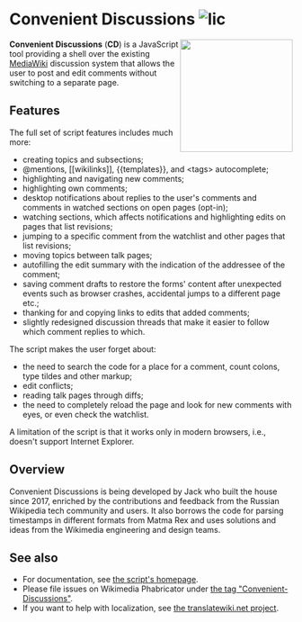 # Convenient Discussions ![lic](https://img.shields.io/github/license/jwbth/convenient-discussions)
<img align="right" width="200" src="https://upload.wikimedia.org/wikipedia/commons/thumb/0/0d/Convenient_Discussions_logo_color.svg/500px-Convenient_Discussions_logo_color.svg.png" />

**Convenient Discussions** (**CD**) is a JavaScript tool providing a shell over the existing [MediaWiki](https://www.mediawiki.org/) discussion system that allows the user to post and edit comments without switching to a separate page.

## Features
The full set of script features includes much more:
* creating topics and subsections;
* @mentions, [[wikilinks]], {{templates}}, and \<tags> autocomplete;
* highlighting and navigating new comments;
* highlighting own comments;
* desktop notifications about replies to the user's comments and comments in watched sections on open pages (opt-in);
* watching sections, which affects notifications and highlighting edits on pages that list revisions;
* jumping to a specific comment from the watchlist and other pages that list revisions;
* moving topics between talk pages;
* autofilling the edit summary with the indication of the addressee of the comment;
* saving comment drafts to restore the forms' content after unexpected events such as browser crashes, accidental jumps to a different page etc.;
* thanking for and copying links to edits that added comments;
* slightly redesigned discussion threads that make it easier to follow which comment replies to which.

The script makes the user forget about:
* the need to search the code for a place for a comment, count colons, type tildes and other markup;
* edit conflicts;
* reading talk pages through diffs;
* the need to completely reload the page and look for new comments with eyes, or even check the watchlist.

A limitation of the script is that it works only in modern browsers, i.e., doesn't support Internet Explorer.

## Overview
Convenient Discussions is being developed by Jack who built the house since 2017, enriched by the contributions and feedback from the Russian Wikipedia tech community and users. It also borrows the code for parsing timestamps in different formats from Matma Rex and uses solutions and ideas from the Wikimedia engineering and design teams.

## See also
* For documentation, see [the script's homepage](https://commons.wikimedia.org/wiki/User:Jack_who_built_the_house/Convenient_Discussions).
* Please file issues on Wikimedia Phabricator under [the tag "Convenient-Discussions"](https://phabricator.wikimedia.org/tag/convenient-discussions/).
* If you want to help with localization, see [the translatewiki.net project](https://translatewiki.net/wiki/Translating:Convenient_Discussions).
